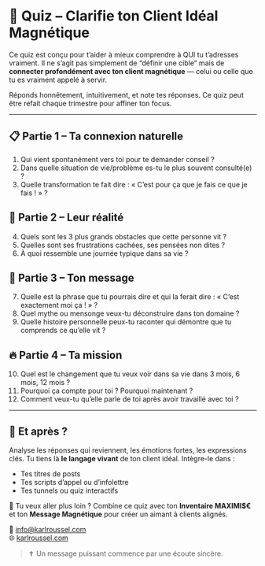 # 🧠 Quiz – Clarifie ton Client Idéal Magnétique

Ce quiz est conçu pour t’aider à mieux comprendre à QUI tu t’adresses vraiment. Il ne s’agit pas simplement de “définir une cible” mais de **connecter profondément avec ton client magnétique** — celui ou celle que tu es vraiment appelé à servir.

Réponds honnêtement, intuitivement, et note tes réponses. Ce quiz peut être refait chaque trimestre pour affiner ton focus.

---

## 📋 Partie 1 – Ta connexion naturelle

1. Qui vient spontanément vers toi pour te demander conseil ?
2. Dans quelle situation de vie/problème es-tu le plus souvent consulté(e) ?
3. Quelle transformation te fait dire : « C’est pour ça que je fais ce que je fais ! » ?


## 🎯 Partie 2 – Leur réalité

4. Quels sont les 3 plus grands obstacles que cette personne vit ?
5. Quelles sont ses frustrations cachées, ses pensées non dites ?
6. À quoi ressemble une journée typique dans sa vie ?


## 🧩 Partie 3 – Ton message

7. Quelle est la phrase que tu pourrais dire et qui la ferait dire : « C’est exactement moi ça ! » ?
8. Quel mythe ou mensonge veux-tu déconstruire dans ton domaine ?
9. Quelle histoire personnelle peux-tu raconter qui démontre que tu comprends ce qu’elle vit ?


## 🔥 Partie 4 – Ta mission

10. Quel est le changement que tu veux voir dans sa vie dans 3 mois, 6 mois, 12 mois ?
11. Pourquoi ça compte pour toi ? Pourquoi maintenant ?
12. Comment veux-tu qu’elle parle de toi après avoir travaillé avec toi ?

---

## 📌 Et après ?

Analyse les réponses qui reviennent, les émotions fortes, les expressions clés. Tu tiens là **le langage vivant** de ton client idéal. Intègre-le dans :

- Tes titres de posts
- Tes scripts d’appel ou d’infolettre
- Tes tunnels ou quiz interactifs

🎯 Tu veux aller plus loin ? Combine ce quiz avec ton **Inventaire MAXIMI$€** et ton **Message Magnétique** pour créer un aimant à clients alignés.

📩 info@karlroussel.com  
🌐 [karlroussel.com](https://karlroussel.com)

> ✝️ Un message puissant commence par une écoute sincère.

